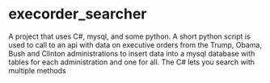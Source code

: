# execorder_searcher
A project that uses C#, mysql, and some python. A short python script is used to call to an api with data on executive orders from the Trump, Obama, Bush and Clinton administrations to insert data into a mysql database with tables for each administration and one for all. The C# lets you search with multiple methods
